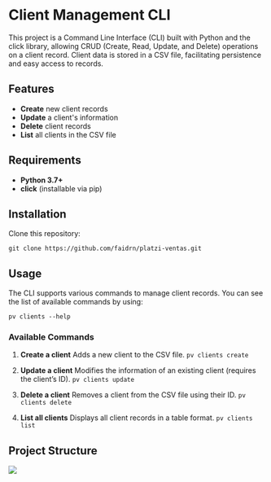 # Client Management CLI

This project is a Command Line Interface (CLI) built with Python and the click library, allowing CRUD (Create, Read, Update, and Delete) operations on a client record. Client data is stored in a CSV file, facilitating persistence and easy access to records.

## Features

+ **Create** new client records
+ **Update** a client's information
+ **Delete** client records
+ **List** all clients in the CSV file

## Requirements

+ **Python 3.7+**
+ **click** (installable via pip)

## Installation

Clone this repository:

`git clone https://github.com/faidrn/platzi-ventas.git`

## Usage

The CLI supports various commands to manage client records. You can see the list of available commands by using:

`pv clients --help`

### Available Commands

1. **Create a client**
Adds a new client to the CSV file.
`pv clients create`

2. **Update a client**
Modifies the information of an existing client (requires the client’s ID).
`pv clients update`

3. **Delete a client**
Removes a client from the CSV file using their ID.
`pv clients delete`

4. **List all clients**
Displays all client records in a table format.
`pv clients list`

## Project Structure
![](https://pandao.github.io/editor.md/examples/images/4.jpg)

